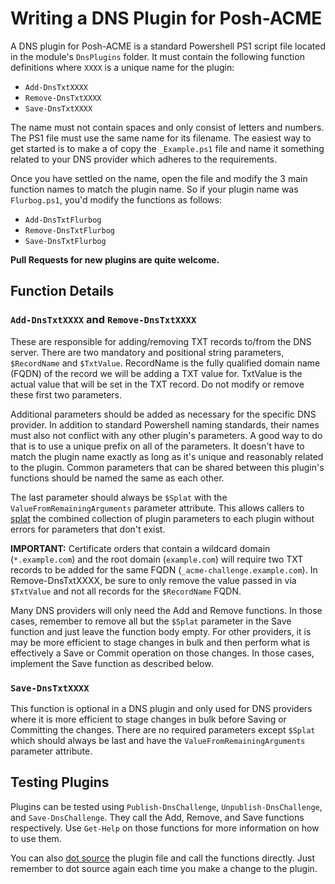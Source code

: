 # Writing a DNS Plugin for Posh-ACME

A DNS plugin for Posh-ACME is a standard Powershell PS1 script file located in the module's `DnsPlugins` folder. It must contain the following function definitions where `XXXX` is a unique name for the plugin:

- `Add-DnsTxtXXXX`
- `Remove-DnsTxtXXXX`
- `Save-DnsTxtXXXX`

The name must not contain spaces and only consist of letters and numbers. The PS1 file must use the same name for its filename. The easiest way to get started is to make a of copy the `_Example.ps1` file and name it something related to your DNS provider which adheres to the requirements.

Once you have settled on the name, open the file and modify the 3 main function names to match the plugin name. So if your plugin name was `Flurbog.ps1`, you'd modify the functions as follows:

- `Add-DnsTxtFlurbog`
- `Remove-DnsTxtFlurbog`
- `Save-DnsTxtFlurbog`

**Pull Requests for new plugins are quite welcome.**

## Function Details

### `Add-DnsTxtXXXX` and `Remove-DnsTxtXXXX`

These are responsible for adding/removing TXT records to/from the DNS server. There are two mandatory and positional string parameters, `$RecordName` and `$TxtValue`. RecordName is the fully qualified domain name (FQDN) of the record we will be adding a TXT value for. TxtValue is the actual value that will be set in the TXT record. Do not modify or remove these first
two parameters.

Additional parameters should be added as necessary for the specific DNS provider. In addition to standard Powershell naming standards, their names must also not conflict with any other plugin's parameters. A good way to do that is to use a unique prefix on all of the parameters. It doesn't have to match the plugin name exactly as long as it's unique and reasonably related to the plugin. Common parameters that can be shared between this plugin's functions should be named the same as each other.

The last parameter should always be `$Splat` with the `ValueFromRemainingArguments` parameter attribute. This allows callers to [splat](https://docs.microsoft.com/en-us/powershell/module/microsoft.powershell.core/about/about_splatting?view=powershell-5.1) the combined collection of plugin parameters to each plugin without errors for parameters that
don't exist.

**IMPORTANT:** Certificate orders that contain a wildcard domain (`*.example.com`) and the root domain (`example.com`) will require two TXT records to be added for the same FQDN (`_acme-challenge.example.com`). In Remove-DnsTxtXXXX, be sure to only remove the value passed in via `$TxtValue` and not all records for the `$RecordName` FQDN.

Many DNS providers will only need the Add and Remove functions. In those cases, remember to remove all but the `$Splat` parameter in the Save function and just leave the function body empty. For other providers, it is may be more efficient to stage changes in bulk and then perform what is effectively a Save or Commit operation on those changes. In those cases, implement the Save function as described below.

### `Save-DnsTxtXXXX`

This function is optional in a DNS plugin and only used for DNS providers where it is more efficient to stage changes in bulk before Saving or Committing the changes. There are no required parameters except `$Splat` which should always be last and have the `ValueFromRemainingArguments` parameter attribute.


## Testing Plugins

Plugins can be tested using `Publish-DnsChallenge`, `Unpublish-DnsChallenge`, and `Save-DnsChallenge`. They call the Add, Remove, and Save functions respectively. Use `Get-Help` on those functions for more information on how to use them.

You can also [dot source](https://docs.microsoft.com/en-us/powershell/module/microsoft.powershell.core/about/about_scripts?view=powershell-5.1#script-scope-and-dot-sourcing) the plugin file and call the functions directly. Just remember to dot source again each time you make a change to the plugin.
